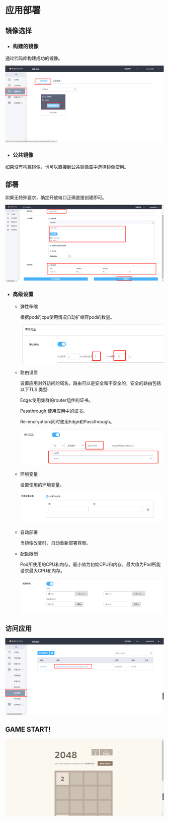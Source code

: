 # 应用部署

## 镜像选择

* ### 构建的镜像
通过代码库构建成功的镜像。

![](../images/webuse/run-simple-app-1.png)


* ### 公共镜像
如果没有构建镜像，也可以直接到公共镜像库中选择镜像使用。


## 部署

如果无特殊要求，确定开放端口正确直接创建即可。

![](../images/webuse/run-simple-app-2.png)

* ### 高级设置
  
  * 弹性伸缩  

    根据pod的cpu使用情况自动扩缩容pod的数量。  

    ![](../images/webuse/run-simple-app-3.png)

  * 路由设置  
    
    设置应用对外访问的域名。路由可以是安全和不安全的，安全的路由包括以下TLS 类型:  
       
       Edge:使用集群的router组件的证书。  
       
       Passthrough:使用应用中的证书。  
       
       Re-encryption:同时使用Edge和Passthrough。 
       
       ![](../images/webuse/run-simple-app-4.png)

  * 环境变量  
    
    设置使用的环境变量。
    
    ![](../images/webuse/run-simple-app-5.png)

  * 自动部署  

    当镜像改变时，自动重新部署容器。
    
  * 配额限制  

    Pod所使用的CPU和内存。最小值为初始CPU和内存，最大值为Pod所能请求最大CPU和内存。
    
    ![](../images/webuse/run-simple-app-6.png)

## 访问应用

![](../images/webuse/run-simple-app-7.png)

## GAME START!

![](../images/webuse/run-simple-app-8.png)